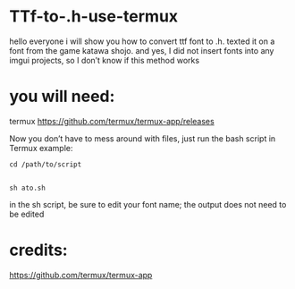 # TTf-to-.h-use-termux
hello everyone i will show you how to convert ttf font to .h. texted it on a font from the game katawa shojo. and yes, I did not insert fonts into any imgui projects, so I don’t know if this method works   
# you will need:
termux https://github.com/termux/termux-app/releases





Now you don’t have to mess around with files, just run the bash script in Termux
example:
```
cd /path/to/script


sh ato.sh

```

in the sh script, be sure to edit your font name; the output does not need to be edited



# credits:
https://github.com/termux/termux-app 

